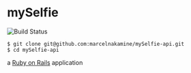 # mySelfie

![Build Status](https://codeship.com/projects/62114cb0-0059-0134-57f5-1e95689fe79f/status?branch=master)

```
$ git clone git@github.com:marcelnakamine/mySelfie-api.git
$ cd mySelfie-api
```

a [Ruby on Rails](http://rubyonrails.org/) application
